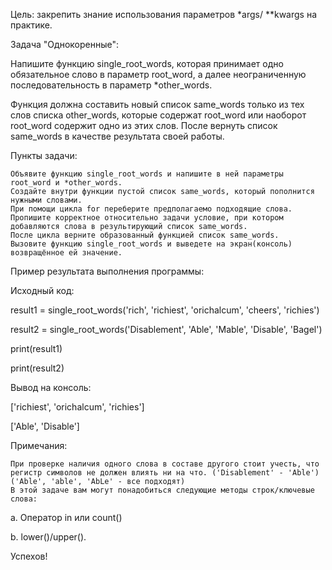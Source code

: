 Цель: закрепить знание использования параметров *args/ **kwargs на практике.


Задача "Однокоренные":

Напишите функцию single_root_words, которая принимает одно обязательное слово в параметр root_word, а далее неограниченную последовательность в параметр *other_words.

Функция должна составить новый список same_words только из тех слов списка other_words, которые содержат root_word или наоборот root_word содержит одно из этих слов. После вернуть список same_words в качестве результата своей работы.


Пункты задачи:

    Объявите функцию single_root_words и напишите в ней параметры root_word и *other_words.
    Создайте внутри функции пустой список same_words, который пополнится нужными словами.
    При помощи цикла for переберите предполагаемо подходящие слова.
    Пропишите корректное относительно задачи условие, при котором добавляются слова в результирующий список same_words.
    После цикла верните образованный функцией список same_words.
    Вызовите функцию single_root_words и выведете на экран(консоль) возвращённое ей значение.

Пример результата выполнения программы:

Исходный код:

result1 = single_root_words('rich', 'richiest', 'orichalcum', 'cheers', 'richies')

result2 = single_root_words('Disablement', 'Able', 'Mable', 'Disable', 'Bagel')

print(result1)

print(result2)

Вывод на консоль:

['richiest', 'orichalcum', 'richies']

['Able', 'Disable']

Примечания:

    При проверке наличия одного слова в составе другого стоит учесть, что регистр символов не должен влиять ни на что. ('Disablement' - 'Able') ('Able', 'able', 'AbLe' - все подходят)
    В этой задаче вам могут понадобиться следующие методы строк/ключевые слова:

а. Оператор in или count()

b. lower()/upper().



Успехов!